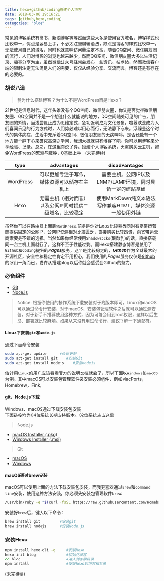 ```yaml
---
title: hexo+github/coding搭建个人博客
date: 2018-03-06 19:16:21
tags: [github,hexo,coding]
categories: "blog"
---
```

常见的博客系统有简书、新浪博客等等然而这些大多是使用官方域名，博客样式也比较单一，优点是容易上手，不必太注重编辑语法，缺点是博客的样式比较单一，无法使用自己的域名，同时也就意味访问量注定不高，随着QQ空间、微信朋友圈的流行，人们对博客的浏览也越来越少，然而QQ空间、微信朋友圈大多以生活记录、趣事分享为主，虽然微信公众号经常会发布一些资讯、技术帖，然而微信客户端的限制注定无法满足人们的需要，仅仅从经验分享、交流而言。博客还是有存在的必要的。
<!--more-->

### 胡说八道

> 我为什么搭建博客？为什么不是WordPress而是Hexo？   

21世纪是信息时代，这年头谁没有个QQ空间、微信朋友圈，你又是否觉得微信朋友圈、QQ空间并不是一个想说什么就能说的地方，QQ空间随处可见的广告，朋友圈的矫情，当浅尝辄止成为思维定式，急功近利成为文化景象，喧嚣肤浅成为人们喜闻乐见的行为方式时，人们势必难以用心而行，无法静下心来。浮躁是这个时代的集体病症，生活中充斥着QQ空间、微信朋友圈的无病呻吟。是否还能有一个地方能个静下心来研究高深之学问，我想大概就只有博客了吧。你可以用博客来分享经验、记录。总之，在这里你说了算。搭建个人博客系统，无需购买云主机，避免WordPress的繁琐与臃肿，0基础上手，(未完待续)

|type|advantages|disadvantages|
|:-:|:-:|:-:|
|WordPress|可以更加专注于写作，媒体资源可以储存在主机上|需要主机、公网IP以及LNMP/LAMP环境，同时具备一定的建站基础|
|Hexo|无需主机（相对而言）以及公网IP同时提供二级域名，比较稳定|使用MarkDown纯文本语法写作兼容HTML，媒体资源一般使用外链|

虽然你可以在路由器上面跑` WordPress `,前提是你对*Linux*比较熟悉同时有宽带运营商提供固定的公网IP，公网IP资源相对比较匮乏，直接购买比较昂贵，向宽带运营商索要是不错的选择。当然如果你经常使用` Shadowsocks `(酸酸乳)的话，直接搭载同一台主机上面就行了，这样不至于性能过剩。而Hexo搭建静态博客是使用了` Github `和` Coding `提供的***Pages***服务，这个是比较稳定的，***Github***作为全球最大的开源社区，安全性和稳定性肯定不用担心，我们使用的*Pages*服务仅仅是[Github](https://github.com/)的冰山一角而已，或许从搭建blog以后你就会感受到Github的魅力。   


### 必备组件  
- [Git](https://git-scm.com/) 
- [Node.js](https://nodejs.org/en/)   

> Notice: 根据你使用的操作系统下载安装对于的版本即可，Linux和macOS可以通过命令行安装，对于macOS，安装包管理软件之后就可以通过源安装，对于新手不推荐使用这种方式，因为可能会用到root权限，这样以后生成、部署就比较麻烦。如果从来没有用过命令行，建议了解一下通配符。   

#### Linux下安装`git`和`Node.js`
通过下面命令安装
```bash
sudo apt-get update      #检查更新
sudo apt-get install git    #安装Git
sudo apt-get install nodejs    #安装nodejs
```

估计用` Linux `的用户应该看看官方的说明文档就会了。所以下面以` Windows `和` macOS `为例。其中macOS可以安装包管理软件来安装必须组件，例如MacPorts，Homebrew，Fink。     

#### git、Node.js下载 
Windows、macOS通过下载安装包安装     
下面链接均为64位系统长期支持版本。32位系统[点击这里](https://nodejs.org/en/download/)       
> Node.js
* [macOS Installer (.pkg)](https://nodejs.org/dist/v8.10.0/node-v8.10.0.pkg)
* [Windows Installer (.msi)](https://nodejs.org/dist/v8.10.0/node-v8.10.0-x64.msi) 

> Git   
- [macOS](https://sourceforge.net/projects/git-osx-installer/files/git-2.16.2-intel-universal-mavericks.dmg/download?use_mirror=autoselect)
- [Windows](https://github.com/git-for-windows/git/releases/download/v2.16.2.windows.1/Git-2.16.2-32-bit.exe) 

#### macOS通过brew安装
macOS可以使用上面的方法下载安装包安装，而我更喜欢通过` brew `和` command line `安装，使用这种方法安装，你必须先安装包管理软件` brew `:


```bash
/usr/bin/ruby -e "$(curl -fsSL https://raw.githubusercontent.com/Homebrew/install/master/install)"
```
安装好` brew `后，键入以下命令：
```bash
brew install git         #安装git
brew install nodejs      #安装Node.js
```

### 安装Hexo   

```bash
npm install hexo-cli -g     #安装Hexo
hexo init blog              #初始化博客
cd blog                     #进入博客根目录
npm install                 #安装hexo到博客根目录
```
(未完待续)




























